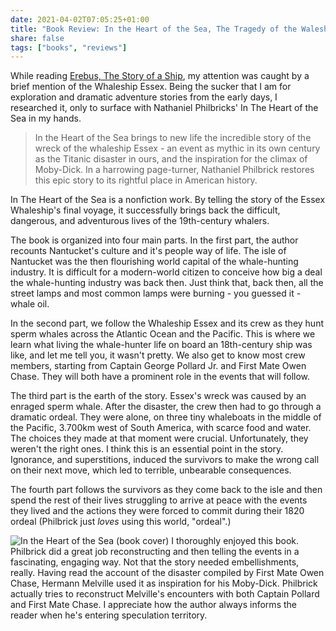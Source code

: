 ```yaml
---
date: 2021-04-02T07:05:25+01:00
title: "Book Review: In the Heart of the Sea, The Tragedy of the Waleship Essex"
share: false
tags: ["books", "reviews"]
---
```

While reading [Erebus, The Story of a Ship][1], my attention was caught by
a brief mention of the Whaleship Essex.  Being the sucker that I am for
exploration and dramatic adventure stories from the early days, I researched
it, only to surface with Nathaniel Philbricks' In The Heart of the Sea in my
hands.

> In the Heart of the Sea brings to new life the incredible story of the wreck
> of the whaleship Essex - an event as mythic in its own century as the Titanic
> disaster in ours, and the inspiration for the climax of Moby-Dick. In
> a harrowing page-turner, Nathaniel Philbrick restores this epic story to its
> rightful place in American history.

In The Heart of the Sea is a nonfiction work. By telling the story of the Essex
Whaleship's final voyage, it successfully brings back the difficult, dangerous,
and adventurous lives of the 19th-century whalers. 

The book is organized into four main parts. In the first part, the author
recounts Nantucket's culture and it's people way of life. The isle of Nantucket
was the then flourishing world capital of the whale-hunting industry.  It is
difficult for a modern-world citizen to conceive how big a deal the
whale-hunting industry was back then. Just think that, back then, all the
street lamps and most common lamps were burning - you guessed it - whale oil.

In the second part, we follow the Whaleship Essex and its crew as they hunt
sperm whales across the Atlantic Ocean and the Pacific. This is where we learn
what living the whale-hunter life on board an 18th-century ship was like, and
let me tell you, it wasn't pretty. We also get to know most crew members,
starting from Captain George Pollard Jr. and First Mate Owen Chase. They
will both have a prominent role in the events that will follow.

The third part is the earth of the story. Essex's wreck was caused by an
enraged sperm whale. After the disaster, the crew then had to go through
a dramatic ordeal. They were alone, on three tiny whaleboats in the middle of
the Pacific, 3.700km west of South America, with scarce food and water.  The
choices they made at that moment were crucial. Unfortunately, they weren't
the right ones. I think this is an essential point in the story. Ignorance, and
superstitions, induced the survivors to make the wrong call on their next move,
which led to terrible, unbearable consequences.

The fourth part follows the survivors as they come back to the isle and then
spend the rest of their lives struggling to arrive at peace with the events
they lived and the actions they were forced to commit during their 1820 ordeal
(Philbrick just *loves* using this world, "ordeal".)

![In the Heart of the Sea (book cover)](/images/in-the-heart-of-the-sea.jpg#right)
I thoroughly enjoyed this book. Philbrick did a great job reconstructing and
then telling the events in a fascinating, engaging way. Not that the story
needed embellishments, really. Having read the account of the disaster compiled
by First Mate Owen Chase, Hermann Melville used it as inspiration for his
Moby-Dick. Philbrick actually tries to reconstruct Melville's encounters with
both Captain Pollard and First Mate Chase. I appreciate how the author always
informs the reader when he's entering speculation territory.



 [1]: /book-review-erebus-the-story-of-a-ship/
 [rss]: https://nicolaiarocci.com/index.xml
 [tw]: http://twitter.com/nicolaiarocci
 [nl]: https://buttondown.email/nicolaiarocci
